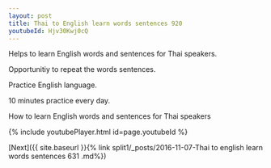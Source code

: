 ```yaml
---
layout: post
title: Thai to English learn words sentences 920 
youtubeId: Hjv30Kwj0cQ
---
```

 
 
Helps to learn English words and sentences for Thai speakers.

Opportunitiy to repeat the words sentences. 

Practice English language. 
 
10 minutes practice every day. 
 
How to learn English words and sentences for Thai speakers 
 
{% include youtubePlayer.html id=page.youtubeId %}
 
 
[Next]({{ site.baseurl }}{% link  split1/_posts/2016-11-07-Thai to english learn words sentences 631 .md%})
 
